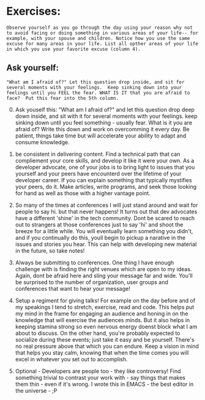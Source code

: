 # Exercises:

```Observe yourself as you go through the day using your reason why not to avoid facing or doing something in various areas of your life-- for example, with your spouse and children. Notice how you use the same excuse for many areas in your life. List all opther areas of your life in which you use your favorite excuse (column 4).```


## Ask yourself: 

```"What am I afraid of?" Let this question drop inside, and sit for several moments with your feelings.  Keep sinking down into your feelings until you FEEL the fear. WHAT IS IT that you are afraid to face?  Put this fear into the 5th column.```

0. Ask youself this: "What am I afraid of?" and let this question drop deep down inside, and sit with it for several moments with your feelings. keep sinking down until you feel something - usually fear.  What is it you are afraid of? Write this down and work on overcomming it every day. Be patient, things take time but will accelerate your ability to adapt and consume knowledge.

1. be consistent in delivering content.  Find a technical path that can compliement your core skills, and develop it like it were your own. As a developer advocate, one of your jobs is to bring light to issues that you yourself and your peers have encounterd over the lifetime of your developer career. If you can explain something that typically mystifies your peers, do it. Make articles, write programs, and seek those looking for hand as well as those with a higher vantage point.

2. So many of the times at conferences I will just stand around and wait for people to say hi. but that never happens! It turns out that dev advocates have a different 'shine' in the tech community.  Dont be scared to reach out to strangers at those conferences just to say 'hi' and shoot the breeze for a little while.  You will eventually learn something you didn't, and if you continually do this, youll begin to pickup a narative in the issues and stories you hear. This can help with developing new material in the future, so take notes!

3. Always be submitting to conferences. One thing I have enough challenge with is finding the right venues which are open to my ideas. Again, dont be afraid here and sling your message far and wide.  You'll be surprised to the number of organization, user groups and conferences that want to hear your message!

4. Setup a regiment for giving talks! For example on the day before and of my speakings I tend to stretch, exercise, read and code.  This helps put my mind in the frame for engaging an audience and honing in on the knowledge that will exercise the audiences minds. But it also helps in keeping stamina strong so even nervous energy doenst block what I am about to discuss. On the other hand, you're probably expected to socialize during these events; just take it easy and be yourself. There's no real pressure above that which you can endure. Keep  a vision in mind that helps you stay calm, knowing that when the time comes you will excel in whatever you set out to accomplish.

5. Optional - Developers are people too - they like controversy!  Find something trivial  to contrast your work with - say things that makes them thin - even if it's wrong. I wrote this in EMACS - the best editor in the universe - ;P
